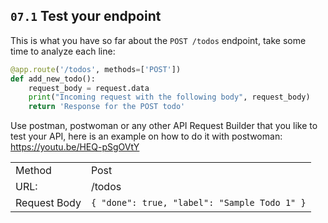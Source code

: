 ## `07.1` Test your endpoint

This is what you have so far about the `POST /todos` endpoint, take some time to analyze each line:

```python
@app.route('/todos', methods=['POST'])
def add_new_todo():
    request_body = request.data
    print("Incoming request with the following body", request_body)
    return 'Response for the POST todo'
```

Use postman, postwoman or any other API Request Builder that you like to test your API, here is an example on how to do it with postwoman:
https://youtu.be/HEQ-pSgOVtY

|  |  |
| ------ | -------- |
| Method | Post |
| URL: | /todos |
| Request Body | `{ "done": true, "label": "Sample Todo 1" }` |

